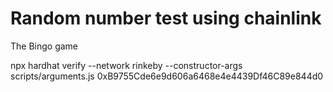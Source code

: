 # Random number test using chainlink

The Bingo game


npx hardhat verify --network rinkeby --constructor-args scripts/arguments.js 0xB9755Cde6e9d606a6468e4e4439Df46C89e844d0 